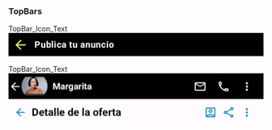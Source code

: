 ### TopBars ###

TopBar_Icon_Text
![TopBar_Icon_Text.png](Images/TopBar_Icon_Text.png)

TopBar_Icon_Text
![TopBar_Icon_Text_IconList_1.png](Images/TopBar_Icon_Text_IconList_1.png)
![TopBar_Icon_Text_IconList_2.png](Images/TopBar_Icon_Text_IconList_2.png)


